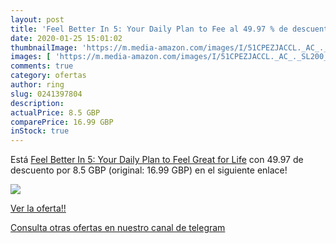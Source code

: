 ```yaml
---
layout: post
title: 'Feel Better In 5: Your Daily Plan to Fee al 49.97 % de descuento'
date: 2020-01-25 15:01:02
thumbnailImage: 'https://m.media-amazon.com/images/I/51CPEZJACCL._AC_._SL200_.jpg'
images: [ 'https://m.media-amazon.com/images/I/51CPEZJACCL._AC_._SL200_.jpg' ]
comments: true
category: ofertas
author: ring
slug: 0241397804
description:
actualPrice: 8.5 GBP
comparePrice: 16.99 GBP
inStock: true
---
```


Está [Feel Better In 5: Your Daily Plan to Feel Great for Life](https://www.amazon.com/dp/0241397804/?tag=redken08-20) con 49.97 de descuento por 8.5 GBP (original: 16.99 GBP) en el siguiente enlace!

[![](https://m.media-amazon.com/images/I/51CPEZJACCL._AC_._SL200_.jpg)](https://www.amazon.com/dp/0241397804/?tag=redken08-20)

[Ver la oferta!!](https://www.amazon.com/dp/0241397804/?tag=redken08-20)

[Consulta otras ofertas en nuestro canal de telegram](https://t.me/s/ofertas25)
